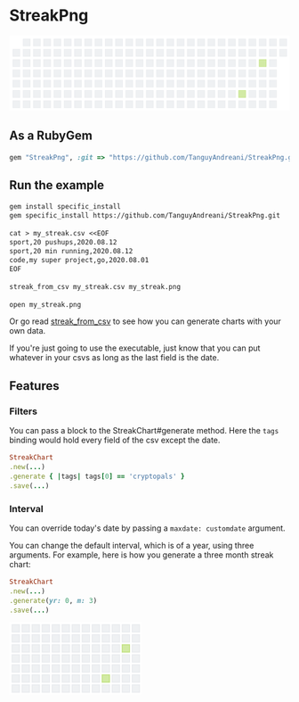 # StreakPng

![](default_chart.png)

## As a RubyGem

```ruby
gem "StreakPng", :git => "https://github.com/TanguyAndreani/StreakPng.git"
```

## Run the example

```shell
gem install specific_install
gem specific_install https://github.com/TanguyAndreani/StreakPng.git

cat > my_streak.csv <<EOF
sport,20 pushups,2020.08.12
sport,20 min running,2020.08.12
code,my super project,go,2020.08.01
EOF

streak_from_csv my_streak.csv my_streak.png

open my_streak.png
```

Or go read [streak_from_csv](/bin/streak_from_csv) to see how you can generate charts with your own data.

If you're just going to use the executable, just know that you can put whatever in your csvs as long as the last field is the date.

## Features

### Filters

You can pass a block to the StreakChart#generate method. Here the `tags` binding would hold every field of the csv except the date.

```ruby
StreakChart
.new(...)
.generate { |tags| tags[0] == 'cryptopals' }
.save(...)
```

### Interval

You can override today's date by passing a `maxdate: customdate` argument.

You can change the default interval, which is of a year, using three arguments. For example, here is how you generate a three month streak chart:

```ruby
StreakChart
.new(...)
.generate(yr: 0, m: 3)
.save(...)
```

![](three_months.png)
